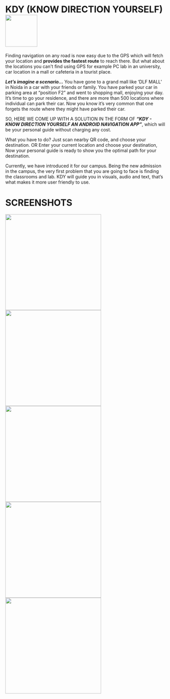 # KDY (KNOW DIRECTION YOURSELF)  <img src="https://user-images.githubusercontent.com/93440683/160914610-c340e703-20a5-4804-bf39-ec1edd4e28f4.png" width=100> 

Finding navigation on any road is now easy due to the GPS which will fetch your location and <b>provides the fastest route</b> to reach there.
But what about the locations you can't find using GPS for example PC lab in an university, car location in a mall or cafeteria in a tourist place.  

<i><b>Let’s imagine a scenario...</b></i>   You have gone to a grand mall like ‘DLF MALL’ in Noida in a car with your friends or family. You have parked your car in parking area at “position F2” and went to shopping mall, enjoying your day. It’s time to go your residence, and there are more than 500 locations where individual can park their car. Now you know it’s very common that one forgets the route where they might have parked their car. 

SO, HERE WE COME UP WITH A SOLUTION IN THE FORM OF <i><strong>“KDY - KNOW DIRECTION YOURSELF AN ANDROID NAVIGATION APP”</strong></i>, which will be your personal guide without charging any cost.   

What you have to do?  Just scan nearby QR code, and choose your destination. OR Enter your current location and choose your destination, Now your personal guide is ready to show you the optimal path for your destination.

Currently, we have introduced it for our campus. Being the new admission in the campus, the very first problem that you are going to face is finding the classrooms and lab. KDY will guide you in visuals, audio and text, that’s what makes it more user friendly to use.


# SCREENSHOTS
<img src="https://user-images.githubusercontent.com/93440683/160916257-1a988f6c-7f02-43c2-92d4-bb372722a956.png" width=300>                                            <img src="https://user-images.githubusercontent.com/93440683/160917169-d0cbe9e2-198b-4b41-a9d5-6b9c8fab7c80.png" width=300>                                             <img src="https://user-images.githubusercontent.com/93440683/160918028-69808b6a-e7aa-4987-9913-178bdb15efcb.png" width=300>                                            <img src="https://user-images.githubusercontent.com/93440683/160918237-922664a5-e7a4-4627-96a8-21798398b6b1.png" width=300>                                            <img src="https://user-images.githubusercontent.com/93440683/160918249-9467deeb-630b-406d-9aaf-c2cf3f891833.png" width=300>  
